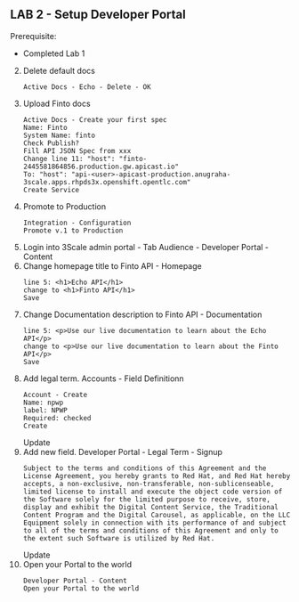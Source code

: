 
## LAB 2 - Setup Developer Portal

Prerequisite:
- Completed Lab 1
  

2. Delete default docs
   ```
   Active Docs - Echo - Delete - OK
   ```
2. Upload Finto docs
   ```
   Active Docs - Create your first spec
   Name: Finto
   System Name: finto
   Check Publish?
   Fill API JSON Spec from xxx
   Change line 11: "host": "finto-2445581864856.production.gw.apicast.io"
   To: "host": "api-<user>-apicast-production.anugraha-3scale.apps.rhpds3x.openshift.opentlc.com"
   Create Service
   ```
2. Promote to Production
   ```
   Integration - Configuration
   Promote v.1 to Production
   ```
1. Login into 3Scale admin portal - Tab Audience - Developer Portal - Content
2. Change homepage title to Finto API - Homepage
   ```
   line 5: <h1>Echo API</h1>
   change to <h1>Finto API</h1>
   Save
   ```
3. Change Documentation description to Finto API - Documentation
   ```
   line 5: <p>Use our live documentation to learn about the Echo API</p>
   change to <p>Use our live documentation to learn about the Finto API</p>
   Save
   ```
4. Add legal term. Accounts - Field Definitionn
   ```
   Account - Create
   Name: npwp
   label: NPWP
   Required: checked
   Create
   ```
   Update
5. Add new field. Developer Portal - Legal Term - Signup
   ```
   Subject to the terms and conditions of this Agreement and the License Agreement, you hereby grants to Red Hat, and Red Hat hereby accepts, a non-exclusive, non-transferable, non-sublicenseable, limited license to install and execute the object code version of the Software solely for the limited purpose to receive, store, display and exhibit the Digital Content Service, the Traditional Content Program and the Digital Carousel, as applicable, on the LLC Equipment solely in connection with its performance of and subject to all of the terms and conditions of this Agreement and only to the extent such Software is utilized by Red Hat.
   ```
   Update
6. Open your Portal to the world
   ```
   Developer Portal - Content
   Open your Portal to the world
   ```

